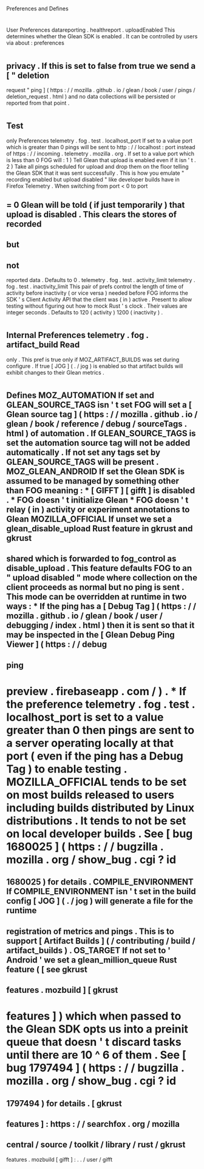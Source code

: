 #
Preferences
and
Defines
#
#
User
Preferences
datareporting
.
healthreport
.
uploadEnabled
This
determines
whether
the
Glean
SDK
is
enabled
.
It
can
be
controlled
by
users
via
about
:
preferences
#
privacy
.
If
this
is
set
to
false
from
true
we
send
a
[
"
deletion
-
request
"
ping
]
(
https
:
/
/
mozilla
.
github
.
io
/
glean
/
book
/
user
/
pings
/
deletion_request
.
html
)
and
no
data
collections
will
be
persisted
or
reported
from
that
point
.
#
#
Test
-
only
Preferences
telemetry
.
fog
.
test
.
localhost_port
If
set
to
a
value
port
which
is
greater
than
0
pings
will
be
sent
to
http
:
/
/
localhost
:
port
instead
of
https
:
/
/
incoming
.
telemetry
.
mozilla
.
org
.
If
set
to
a
value
port
which
is
less
than
0
FOG
will
:
1
)
Tell
Glean
that
upload
is
enabled
even
if
it
isn
'
t
.
2
)
Take
all
pings
scheduled
for
upload
and
drop
them
on
the
floor
telling
the
Glean
SDK
that
it
was
sent
successfully
.
This
is
how
you
emulate
"
recording
enabled
but
upload
disabled
"
like
developer
builds
have
in
Firefox
Telemetry
.
When
switching
from
port
<
0
to
port
>
=
0
Glean
will
be
told
(
if
just
temporarily
)
that
upload
is
disabled
.
This
clears
the
stores
of
recorded
-
but
-
not
-
reported
data
.
Defaults
to
0
.
telemetry
.
fog
.
test
.
activity_limit
telemetry
.
fog
.
test
.
inactivity_limit
This
pair
of
prefs
control
the
length
of
time
of
activity
before
inactivity
(
or
vice
versa
)
needed
before
FOG
informs
the
SDK
'
s
Client
Activity
API
that
the
client
was
(
in
)
active
.
Present
to
allow
testing
without
figuring
out
how
to
mock
Rust
'
s
clock
.
Their
values
are
integer
seconds
.
Defaults
to
120
(
activity
)
1200
(
inactivity
)
.
#
#
Internal
Preferences
telemetry
.
fog
.
artifact_build
Read
-
only
.
This
pref
is
true
only
if
MOZ_ARTIFACT_BUILDS
was
set
during
configure
.
If
true
[
JOG
]
(
.
/
jog
)
is
enabled
so
that
artifact
builds
will
exhibit
changes
to
their
Glean
metrics
.
#
#
Defines
MOZ_AUTOMATION
If
set
and
GLEAN_SOURCE_TAGS
isn
'
t
set
FOG
will
set
a
[
Glean
source
tag
]
(
https
:
/
/
mozilla
.
github
.
io
/
glean
/
book
/
reference
/
debug
/
sourceTags
.
html
)
of
automation
.
If
GLEAN_SOURCE_TAGS
is
set
the
automation
source
tag
will
not
be
added
automatically
.
If
not
set
any
tags
set
by
GLEAN_SOURCE_TAGS
will
be
present
.
MOZ_GLEAN_ANDROID
If
set
the
Glean
SDK
is
assumed
to
be
managed
by
something
other
than
FOG
meaning
:
*
[
GIFFT
]
[
gifft
]
is
disabled
.
*
FOG
doesn
'
t
initialize
Glean
*
FOG
doesn
'
t
relay
(
in
)
activity
or
experiment
annotations
to
Glean
MOZILLA_OFFICIAL
If
unset
we
set
a
glean_disable_upload
Rust
feature
in
gkrust
and
gkrust
-
shared
which
is
forwarded
to
fog_control
as
disable_upload
.
This
feature
defaults
FOG
to
an
"
upload
disabled
"
mode
where
collection
on
the
client
proceeds
as
normal
but
no
ping
is
sent
.
This
mode
can
be
overridden
at
runtime
in
two
ways
:
*
If
the
ping
has
a
[
Debug
Tag
]
(
https
:
/
/
mozilla
.
github
.
io
/
glean
/
book
/
user
/
debugging
/
index
.
html
)
then
it
is
sent
so
that
it
may
be
inspected
in
the
[
Glean
Debug
Ping
Viewer
]
(
https
:
/
/
debug
-
ping
-
preview
.
firebaseapp
.
com
/
)
.
*
If
the
preference
telemetry
.
fog
.
test
.
localhost_port
is
set
to
a
value
greater
than
0
then
pings
are
sent
to
a
server
operating
locally
at
that
port
(
even
if
the
ping
has
a
Debug
Tag
)
to
enable
testing
.
MOZILLA_OFFICIAL
tends
to
be
set
on
most
builds
released
to
users
including
builds
distributed
by
Linux
distributions
.
It
tends
to
not
be
set
on
local
developer
builds
.
See
[
bug
1680025
]
(
https
:
/
/
bugzilla
.
mozilla
.
org
/
show_bug
.
cgi
?
id
=
1680025
)
for
details
.
COMPILE_ENVIRONMENT
If
COMPILE_ENVIRONMENT
isn
'
t
set
in
the
build
config
[
JOG
]
(
.
/
jog
)
will
generate
a
file
for
the
runtime
-
registration
of
metrics
and
pings
.
This
is
to
support
[
Artifact
Builds
]
(
/
contributing
/
build
/
artifact_builds
)
.
OS_TARGET
If
not
set
to
'
Android
'
we
set
a
glean_million_queue
Rust
feature
(
[
see
gkrust
-
features
.
mozbuild
]
[
gkrust
-
features
]
)
which
when
passed
to
the
Glean
SDK
opts
us
into
a
preinit
queue
that
doesn
'
t
discard
tasks
until
there
are
10
^
6
of
them
.
See
[
bug
1797494
]
(
https
:
/
/
bugzilla
.
mozilla
.
org
/
show_bug
.
cgi
?
id
=
1797494
)
for
details
.
[
gkrust
-
features
]
:
https
:
/
/
searchfox
.
org
/
mozilla
-
central
/
source
/
toolkit
/
library
/
rust
/
gkrust
-
features
.
mozbuild
[
gifft
]
:
.
.
/
user
/
gifft
